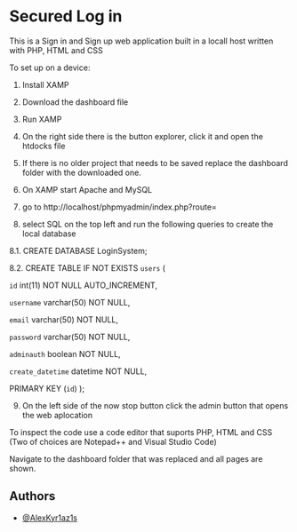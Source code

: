 
# Secured Log in 

This is a Sign in and Sign up web application built in a locall host written with PHP, HTML and CSS

To set up on a device:

1. Install XAMP

2. Download the dashboard file 

3. Run XAMP

4. On the right side there is the button explorer, click it and open the htdocks file

5. If there is no older project that needs to be saved replace the dashboard folder with the downloaded one.

6. On XAMP start Apache and MySQL

7. go to http://localhost/phpmyadmin/index.php?route=

8. select SQL on the top left and run the following queries to create the local database

8.1. CREATE DATABASE LoginSystem;

8.2. CREATE TABLE IF NOT EXISTS `users` (

 `id` int(11) NOT NULL AUTO_INCREMENT,
 
 `username` varchar(50) NOT NULL,
 
 `email` varchar(50) NOT NULL,
 
 `password` varchar(50) NOT NULL,
 
 `adminauth` boolean NOT NULL,
 
 `create_datetime` datetime NOT NULL,
 
 PRIMARY KEY (`id`)
);

9. On the left side of the now stop button click the admin button that opens the web aplocation
 
 
To inspect the code use a code editor that suports PHP, HTML and CSS (Two of choices are Notepad++ and Visual Studio Code)

Navigate to the dashboard folder that was replaced and all pages are shown.

## Authors

- [@AlexKyr1az1s](https://github.com/AlexKyr1az1s)

